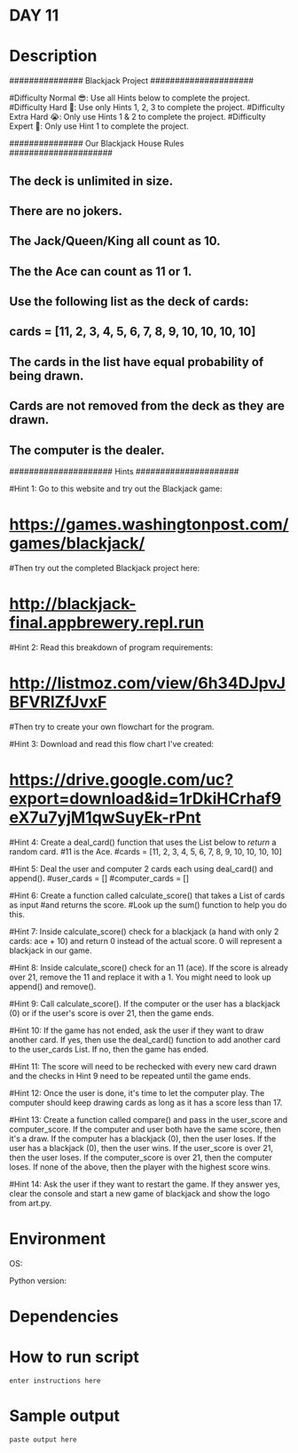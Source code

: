 
# DAY 11

# Description
############### Blackjack Project #####################

#Difficulty Normal 😎: Use all Hints below to complete the project.
#Difficulty Hard 🤔: Use only Hints 1, 2, 3 to complete the project.
#Difficulty Extra Hard 😭: Only use Hints 1 & 2 to complete the project.
#Difficulty Expert 🤯: Only use Hint 1 to complete the project.

############### Our Blackjack House Rules #####################

## The deck is unlimited in size. 
## There are no jokers. 
## The Jack/Queen/King all count as 10.
## The the Ace can count as 11 or 1.
## Use the following list as the deck of cards:
## cards = [11, 2, 3, 4, 5, 6, 7, 8, 9, 10, 10, 10, 10]
## The cards in the list have equal probability of being drawn.
## Cards are not removed from the deck as they are drawn.
## The computer is the dealer.

##################### Hints #####################

#Hint 1: Go to this website and try out the Blackjack game: 
#   https://games.washingtonpost.com/games/blackjack/
#Then try out the completed Blackjack project here: 
#   http://blackjack-final.appbrewery.repl.run

#Hint 2: Read this breakdown of program requirements: 
#   http://listmoz.com/view/6h34DJpvJBFVRlZfJvxF
#Then try to create your own flowchart for the program.

#Hint 3: Download and read this flow chart I've created: 
#   https://drive.google.com/uc?export=download&id=1rDkiHCrhaf9eX7u7yjM1qwSuyEk-rPnt

#Hint 4: Create a deal_card() function that uses the List below to *return* a random card.
#11 is the Ace.
#cards = [11, 2, 3, 4, 5, 6, 7, 8, 9, 10, 10, 10, 10]

#Hint 5: Deal the user and computer 2 cards each using deal_card() and append().
#user_cards = []
#computer_cards = []

#Hint 6: Create a function called calculate_score() that takes a List of cards as input 
#and returns the score. 
#Look up the sum() function to help you do this.

#Hint 7: Inside calculate_score() check for a blackjack (a hand with only 2 cards: ace + 10) and return 0 instead of the actual score. 0 will represent a blackjack in our game.

#Hint 8: Inside calculate_score() check for an 11 (ace). If the score is already over 21, remove the 11 and replace it with a 1. You might need to look up append() and remove().

#Hint 9: Call calculate_score(). If the computer or the user has a blackjack (0) or if the user's score is over 21, then the game ends.

#Hint 10: If the game has not ended, ask the user if they want to draw another card. If yes, then use the deal_card() function to add another card to the user_cards List. If no, then the game has ended.

#Hint 11: The score will need to be rechecked with every new card drawn and the checks in Hint 9 need to be repeated until the game ends.

#Hint 12: Once the user is done, it's time to let the computer play. The computer should keep drawing cards as long as it has a score less than 17.

#Hint 13: Create a function called compare() and pass in the user_score and computer_score. If the computer and user both have the same score, then it's a draw. If the computer has a blackjack (0), then the user loses. If the user has a blackjack (0), then the user wins. If the user_score is over 21, then the user loses. If the computer_score is over 21, then the computer loses. If none of the above, then the player with the highest score wins.

#Hint 14: Ask the user if they want to restart the game. If they answer yes, clear the console and start a new game of blackjack and show the logo from art.py.


# Environment
OS:

Python version:

# Dependencies

# How to run script
```
enter instructions here
```

# Sample output
```
paste output here
```
